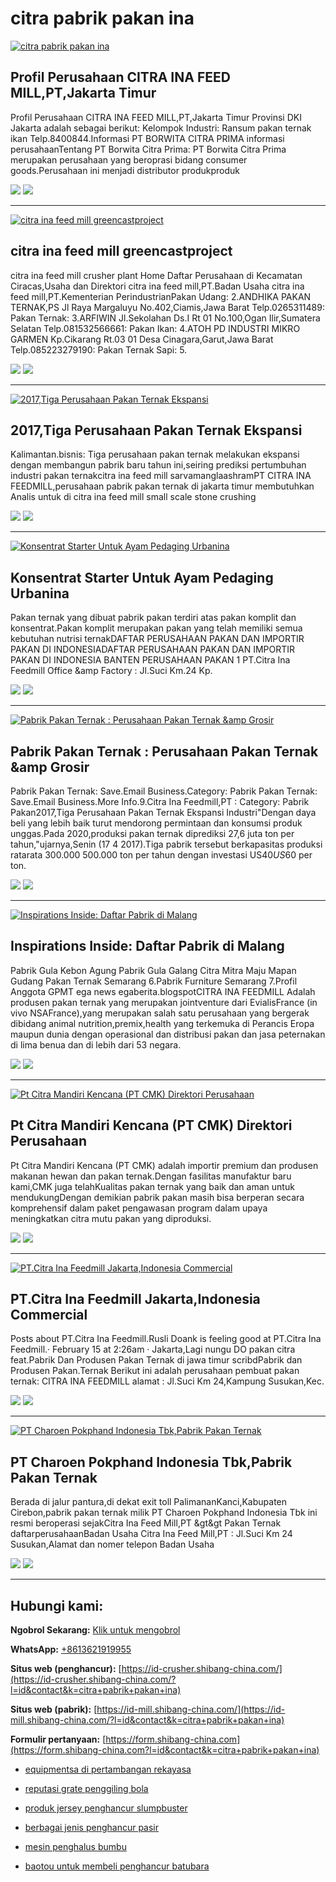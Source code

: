 # citra pabrik pakan ina

<a href="https://swt.shibang-china.com/?l=id&img&k=citra+pabrik+pakan+ina" target="_blank">![citra pabrik pakan ina](http://static.shibang-china.com/all-800x300/369.jpg)</a>

## Profil Perusahaan CITRA INA FEED MILL,PT,Jakarta Timur
Profil Perusahaan CITRA INA FEED MILL,PT,Jakarta Timur Provinsi DKI Jakarta adalah sebagai berikut: Kelompok Industri: Ransum pakan ternak ikan Telp.8400844.Informasi PT BORWITA CITRA PRIMA informasi perusahaanTentang PT Borwita Citra Prima: PT Borwita Citra Prima merupakan perusahaan yang beroprasi bidang consumer goods.Perusahaan ini menjadi distributor produkproduk


<a href="https://whatsapp.shibangsoft.com/WhatsApp.php" target="_blank" title="WhatsApp">![](http://static.shibang-china.com/icon/whatsapp.png)</a> <a href="https://swt.shibang-china.com/?l=id&icon&k=citra+pabrik+pakan+ina" target="_blank">![](http://static.shibang-china.com/icon/chat-id.png)</a>

---

<a href="https://swt.shibang-china.com/?l=id&img&k=citra+pabrik+pakan+ina" target="_blank">![citra ina feed mill greencastproject](http://static.shibang-china.com/all-800x300/683.jpg)</a>

## citra ina feed mill greencastproject
citra ina feed mill crusher plant Home Daftar Perusahaan di Kecamatan Ciracas,Usaha dan Direktori citra ina feed mill,PT.Badan Usaha citra ina feed mill,PT.Kementerian PerindustrianPakan Udang: 2.ANDHIKA PAKAN TERNAK,PS Jl Raya Margaluyu No.402,Ciamis,Jawa Barat Telp.0265311489: Pakan Ternak: 3.ARFIWIN Jl.Sekolahan Ds.I Rt 01 No.100,Ogan Ilir,Sumatera Selatan Telp.081532566661: Pakan Ikan: 4.ATOH PD INDUSTRI MIKRO GARMEN Kp.Cikarang Rt.03 01 Desa Cinagara,Garut,Jawa Barat Telp.085223279190: Pakan Ternak Sapi: 5.


<a href="https://whatsapp.shibangsoft.com/WhatsApp.php" target="_blank" title="WhatsApp">![](http://static.shibang-china.com/icon/whatsapp.png)</a> <a href="https://swt.shibang-china.com/?l=id&icon&k=citra+pabrik+pakan+ina" target="_blank">![](http://static.shibang-china.com/icon/chat-id.png)</a>

---

<a href="https://swt.shibang-china.com/?l=id&img&k=citra+pabrik+pakan+ina" target="_blank">![2017,Tiga Perusahaan Pakan Ternak Ekspansi](http://static.shibang-china.com/all-800x300/189.jpg)</a>

## 2017,Tiga Perusahaan Pakan Ternak Ekspansi
Kalimantan.bisnis: Tiga perusahaan pakan ternak melakukan ekspansi dengan membangun pabrik baru tahun ini,seiring prediksi pertumbuhan industri pakan ternakcitra ina feed mill sarvamanglaashramPT CITRA INA FEEDMILL,perusahaan pabrik pakan ternak di jakarta timur membutuhkan Analis untuk di citra ina feed mill small scale stone crushing


<a href="https://whatsapp.shibangsoft.com/WhatsApp.php" target="_blank" title="WhatsApp">![](http://static.shibang-china.com/icon/whatsapp.png)</a> <a href="https://swt.shibang-china.com/?l=id&icon&k=citra+pabrik+pakan+ina" target="_blank">![](http://static.shibang-china.com/icon/chat-id.png)</a>

---

<a href="https://swt.shibang-china.com/?l=id&img&k=citra+pabrik+pakan+ina" target="_blank">![Konsentrat Starter Untuk Ayam Pedaging Urbanina](http://static.shibang-china.com/all-800x300/1510.jpg)</a>

## Konsentrat Starter Untuk Ayam Pedaging Urbanina
Pakan ternak yang dibuat pabrik pakan terdiri atas pakan komplit dan konsentrat.Pakan komplit merupakan pakan yang telah memiliki semua kebutuhan nutrisi ternakDAFTAR PERUSAHAAN PAKAN DAN IMPORTIR PAKAN DI INDONESIADAFTAR PERUSAHAAN PAKAN DAN IMPORTIR PAKAN DI INDONESIA BANTEN PERUSAHAAN PAKAN 1 PT.Citra Ina Feedmill Office &amp Factory : Jl.Suci Km.24 Kp.


<a href="https://whatsapp.shibangsoft.com/WhatsApp.php" target="_blank" title="WhatsApp">![](http://static.shibang-china.com/icon/whatsapp.png)</a> <a href="https://swt.shibang-china.com/?l=id&icon&k=citra+pabrik+pakan+ina" target="_blank">![](http://static.shibang-china.com/icon/chat-id.png)</a>

---

<a href="https://swt.shibang-china.com/?l=id&img&k=citra+pabrik+pakan+ina" target="_blank">![Pabrik Pakan Ternak : Perusahaan Pakan Ternak &amp Grosir](http://static.shibang-china.com/all-800x300/1403.jpg)</a>

## Pabrik Pakan Ternak : Perusahaan Pakan Ternak &amp Grosir
Pabrik Pakan Ternak: Save.Email Business.Category: Pabrik Pakan Ternak: Save.Email Business.More Info.9.Citra Ina Feedmill,PT : Category: Pabrik Pakan2017,Tiga Perusahaan Pakan Ternak Ekspansi Industri"Dengan daya beli yang lebih baik turut mendorong permintaan dan konsumsi produk unggas.Pada 2020,produksi pakan ternak diprediksi 27,6 juta ton per tahun,"ujarnya,Senin (17 4 2017).Tiga pabrik tersebut berkapasitas produksi ratarata 300.000 500.000 ton per tahun dengan investasi US$40US$60 per ton.


<a href="https://whatsapp.shibangsoft.com/WhatsApp.php" target="_blank" title="WhatsApp">![](http://static.shibang-china.com/icon/whatsapp.png)</a> <a href="https://swt.shibang-china.com/?l=id&icon&k=citra+pabrik+pakan+ina" target="_blank">![](http://static.shibang-china.com/icon/chat-id.png)</a>

---

<a href="https://swt.shibang-china.com/?l=id&img&k=citra+pabrik+pakan+ina" target="_blank">![Inspirations Inside: Daftar Pabrik di Malang](http://static.shibang-china.com/all-800x300/1139.jpg)</a>

## Inspirations Inside: Daftar Pabrik di Malang
Pabrik Gula Kebon Agung Pabrik Gula Galang Citra Mitra Maju Mapan Gudang Pakan Ternak Semarang 6.Pabrik Furniture Semarang 7.Profil Anggota GPMT ega news egaberita.blogspotCITRA INA FEEDMILL Adalah produsen pakan ternak yang merupakan jointventure dari EvialisFrance (in vivo NSAFrance),yang merupakan salah satu perusahaan yang bergerak dibidang animal nutrition,premix,health yang terkemuka di Perancis Eropa maupun dunia dengan operasional dan distribusi pakan dan jasa peternakan di lima benua dan di lebih dari 53 negara.


<a href="https://whatsapp.shibangsoft.com/WhatsApp.php" target="_blank" title="WhatsApp">![](http://static.shibang-china.com/icon/whatsapp.png)</a> <a href="https://swt.shibang-china.com/?l=id&icon&k=citra+pabrik+pakan+ina" target="_blank">![](http://static.shibang-china.com/icon/chat-id.png)</a>

---

<a href="https://swt.shibang-china.com/?l=id&img&k=citra+pabrik+pakan+ina" target="_blank">![Pt Citra Mandiri Kencana (PT CMK) Direktori Perusahaan](http://static.shibang-china.com/all-800x300/1124.jpg)</a>

## Pt Citra Mandiri Kencana (PT CMK) Direktori Perusahaan
Pt Citra Mandiri Kencana (PT CMK) adalah importir premium dan produsen makanan hewan dan pakan ternak.Dengan fasilitas manufaktur baru kami,CMK juga telahKualitas pakan ternak yang baik dan aman untuk mendukungDengan demikian pabrik pakan masih bisa berperan secara komprehensif dalam paket pengawasan program dalam upaya meningkatkan citra mutu pakan yang diproduksi.


<a href="https://whatsapp.shibangsoft.com/WhatsApp.php" target="_blank" title="WhatsApp">![](http://static.shibang-china.com/icon/whatsapp.png)</a> <a href="https://swt.shibang-china.com/?l=id&icon&k=citra+pabrik+pakan+ina" target="_blank">![](http://static.shibang-china.com/icon/chat-id.png)</a>

---

<a href="https://swt.shibang-china.com/?l=id&img&k=citra+pabrik+pakan+ina" target="_blank">![PT.Citra Ina Feedmill Jakarta,Indonesia Commercial](http://static.shibang-china.com/all-800x300/1193.jpg)</a>

## PT.Citra Ina Feedmill Jakarta,Indonesia Commercial
Posts about PT.Citra Ina Feedmill.Rusli Doank is feeling good at PT.Citra Ina Feedmill.· February 15 at 2:26am · Jakarta,Lagi nungu DO pakan citra feat.Pabrik Dan Produsen Pakan Ternak di jawa timur scribdPabrik dan Produsen Pakan.Ternak Berikut ini adalah perusahaan pembuat pakan ternak: CITRA INA FEEDMILL alamat : Jl.Suci Km 24,Kampung Susukan,Kec.


<a href="https://whatsapp.shibangsoft.com/WhatsApp.php" target="_blank" title="WhatsApp">![](http://static.shibang-china.com/icon/whatsapp.png)</a> <a href="https://swt.shibang-china.com/?l=id&icon&k=citra+pabrik+pakan+ina" target="_blank">![](http://static.shibang-china.com/icon/chat-id.png)</a>

---

<a href="https://swt.shibang-china.com/?l=id&img&k=citra+pabrik+pakan+ina" target="_blank">![PT Charoen Pokphand Indonesia Tbk,Pabrik Pakan Ternak](http://static.shibang-china.com/all-800x300/119.jpg)</a>

## PT Charoen Pokphand Indonesia Tbk,Pabrik Pakan Ternak
Berada di jalur pantura,di dekat exit toll PalimananKanci,Kabupaten Cirebon,pabrik pakan ternak milik PT Charoen Pokphand Indonesia Tbk ini resmi beroperasi sejakCitra Ina Feed Mill,PT &gt&gt Pakan Ternak daftarperusahaanBadan Usaha Citra Ina Feed Mill,PT : Jl.Suci Km 24 Susukan,Alamat dan nomer telepon Badan Usaha


<a href="https://whatsapp.shibangsoft.com/WhatsApp.php" target="_blank" title="WhatsApp">![](http://static.shibang-china.com/icon/whatsapp.png)</a> <a href="https://swt.shibang-china.com/?l=id&icon&k=citra+pabrik+pakan+ina" target="_blank">![](http://static.shibang-china.com/icon/chat-id.png)</a>

---
## Hubungi kami:

**Ngobrol Sekarang:** [Klik untuk mengobrol](https://swt.shibang-china.com?l=id&contact&k=citra+pabrik+pakan+ina)

**WhatsApp:**  [+8613621919955](https://whatsapp.shibangsoft.com/WhatsApp.php)

**Situs web (penghancur):** [https://id-crusher.shibang-china.com/](https://id-crusher.shibang-china.com/?l=id&contact&k=citra+pabrik+pakan+ina)

**Situs web (pabrik):** [https://id-mill.shibang-china.com/](https://id-mill.shibang-china.com/?l=id&contact&k=citra+pabrik+pakan+ina)

**Formulir pertanyaan:** [https://form.shibang-china.com](https://form.shibang-china.com?l=id&contact&k=citra+pabrik+pakan+ina)

* [equipmentsa di pertambangan rekayasa](../40/equipmentsa%20di%20pertambangan%20rekayasa.md)

* [reputasi grate penggiling bola](../35/reputasi%20grate%20penggiling%20bola.md)

* [produk jersey penghancur slumpbuster](../33/produk%20jersey%20penghancur%20slumpbuster.md)

* [berbagai jenis penghancur pasir](../36/berbagai%20jenis%20penghancur%20pasir.md)

* [mesin penghalus bumbu](../31/mesin%20penghalus%20bumbu.md)

* [baotou untuk membeli penghancur batubara](../37/baotou%20untuk%20membeli%20penghancur%20batubara.md)